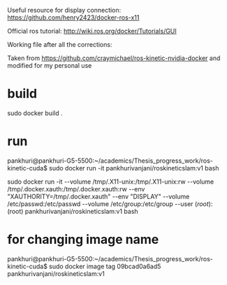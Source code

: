 Useful resource for display connection: https://github.com/henry2423/docker-ros-x11

Official ros tutorial: http://wiki.ros.org/docker/Tutorials/GUI

Working file after all the corrections:

Taken from https://github.com/craymichael/ros-kinetic-nvidia-docker and modified for my personal use
 
# build

sudo docker build .

# run

pankhuri@pankhuri-G5-5500:~/academics/Thesis_progress_work/ros-kinetic-cuda$ sudo docker run -it pankhurivanjani/roskineticslam:v1 bash

sudo docker run -it  --volume /tmp/.X11-unix:/tmp/.X11-unix:rw   --volume /tmp/.docker.xauth:/tmp/.docker.xauth:rw   --env "XAUTHORITY=/tmp/.docker.xauth"   --env "DISPLAY"   --volume /etc/passwd:/etc/passwd   --volume /etc/group:/etc/group   --user $(root):$(root) pankhurivanjani/roskineticslam:v1 bash


# for changing image name 
pankhuri@pankhuri-G5-5500:~/academics/Thesis_progress_work/ros-kinetic-cuda$ sudo docker image tag 09bcad0a6ad5 pankhurivanjani/roskineticslam:v1
